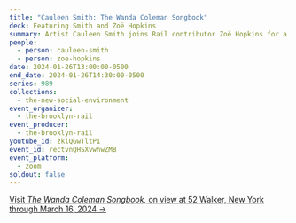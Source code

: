 ```yaml
---
title: "Cauleen Smith: The Wanda Coleman Songbook"
deck: Featuring Smith and Zoë Hopkins
summary: Artist Cauleen Smith joins Rail contributor Zoë Hopkins for a conversation.
people:
  - person: cauleen-smith
  - person: zoe-hopkins
date: 2024-01-26T13:00:00-0500
end_date: 2024-01-26T14:30:00-0500
series: 989
collections:
  - the-new-social-environment
event_organizer:
  - the-brooklyn-rail
event_producer:
  - the-brooklyn-rail
youtube_id: zklQGwTltPI
event_id: rectvnQHSXvwhwZMB
event_platform:
  - zoom
soldout: false
---
```

[V﻿isit *The Wanda Coleman Songbook,* on view at 52 Walker, New York through March 16, 2024 →](https://www.52walker.com/exhibitions/the-wanda-coleman-songbook)